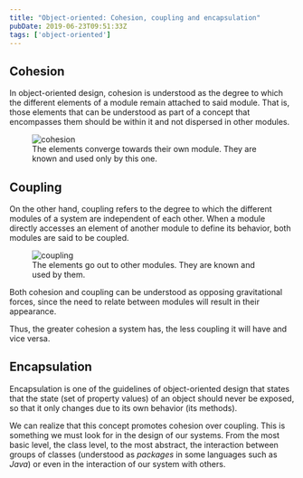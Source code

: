 ```yaml
---
title: "Object-oriented: Cohesion, coupling and encapsulation"
pubDate: 2019-06-23T09:51:33Z
tags: ['object-oriented']
---
```

## Cohesion

In object-oriented design, cohesion is understood as the degree to which the different elements of a module remain attached to said module. That is, those elements that can be understood as part of a concept that encompasses them should be within it and not dispersed in other modules.

<figure>
<img src="/images/cohesion-coupling-and-encapsulation-1.png" alt="cohesion">
<figcaption>The elements converge towards their own module. They are known and used only by this one.</figcaption>
</figure>

## Coupling

On the other hand, coupling refers to the degree to which the different modules of a system are independent of each other. When a module directly accesses an element of another module to define its behavior, both modules are said to be coupled.

<figure>
<img src="/images/cohesion-coupling-and-encapsulation-2.png" alt="coupling">
<figcaption>The elements go out to other modules. They are known and used by them.</figcaption>
</figure>

Both cohesion and coupling can be understood as opposing gravitational forces, since the need to relate between modules will result in their appearance.

Thus, the greater cohesion a system has, the less coupling it will have and vice versa.

## Encapsulation

Encapsulation is one of the guidelines of object-oriented design that states that the state (set of property values) of an object should never be exposed, so that it only changes due to its own behavior (its methods).

We can realize that this concept promotes cohesion over coupling. This is something we must look for in the design of our systems. From the most basic level, the class level, to the most abstract, the interaction between groups of classes (understood as *packages* in some languages such as *Java*) or even in the interaction of our system with others.